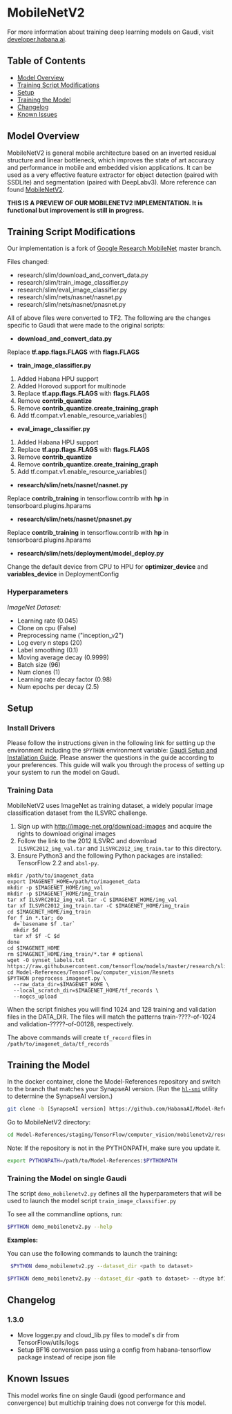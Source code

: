# MobileNetV2
For more information about training deep learning models on Gaudi, visit [developer.habana.ai](https://developer.habana.ai/resources/).

## Table of Contents
* [Model Overview](#model-overview)
* [Training Script Modifications](#training-script-modifications)
* [Setup](#setup)
* [Training the Model](#training-the-model)
* [Changelog](#changelog)
* [Known Issues](#known-issues)


## Model Overview

MobileNetV2 is general mobile architecture based on an inverted residual structure and linear bottleneck, which improves the state of art accuracy and performance in mobile and embedded vision applications. It can be used as a very effective feature extractor for object detection (paired with SSDLite) and segmentation (paired with DeepLabv3). More reference can found [MobileNetV2](https://arxiv.org/pdf/1801.04381.pdf).

**THIS IS A PREVIEW OF OUR MOBILENETV2 IMPLEMENTATION. It is functional but improvement is still in progress.**

## Training Script Modifications

Our implementation is a fork of [Google Research MobileNet](https://github.com/tensorflow/models/tree/master/research/slim/nets/mobilenet) master branch.

Files changed:

-   research/slim/download\_and\_convert\_data.py
-   research/slim/train\_image\_classifier.py
-   research/slim/eval\_image\_classifier.py
-   research/slim/nets/nasnet/nasnet.py
-   research/slim/nets/nasnet/pnasnet.py

All of above files were converted to TF2.
The following are the changes specific to Gaudi that were made to the original scripts:

-  **download\_and\_convert\_data.py**

Replace **tf.app.flags.FLAGS** with **flags.FLAGS**

-  **train\_image\_classifier.py**

1. Added Habana HPU support
2. Added Horovod support for multinode
3. Replace **tf.app.flags.FLAGS** with **flags.FLAGS**
4. Remove **contrib_quantize**
5. Remove **contrib_quantize.create_training_graph**
6. Add tf.compat.v1.enable_resource_variables()

-  **eval\_image\_classifier.py**

1. Added Habana HPU support
2. Replace **tf.app.flags.FLAGS** with **flags.FLAGS**
3. Remove **contrib_quantize**
4. Remove **contrib_quantize.create_training_graph**
5. Add tf.compat.v1.enable_resource_variables()

-  **research/slim/nets/nasnet/nasnet.py**

Replace **contrib_training** in tensorflow.contrib with **hp** in tensorboard.plugins.hparams

-  **research/slim/nets/nasnet/pnasnet.py**

Replace **contrib_training** in tensorflow.contrib with **hp** in tensorboard.plugins.hparams

-  **research/slim/nets/deployment/model_deploy.py**

Change the default device from CPU to HPU for **optimizer_device** and **variables_device** in DeploymentConfig

### Hyperparameters

*ImageNet Dataset:*

* Learning rate (0.045)
* Clone on cpu (False)
* Preprocessing name ("inception_v2")
* Log every n steps (20)
* Label smoothing (0.1)
* Moving average decay (0.9999)
* Batch size (96)
* Num clones (1)
* Learning rate decay factor (0.98)
* Num epochs per decay (2.5)

## Setup
### Install Drivers

Please follow the instructions given in the following link for setting up the
environment including the `$PYTHON` environment variable: [Gaudi Setup and
Installation Guide](https://github.com/HabanaAI/Setup_and_Install). Please
answer the questions in the guide according to your preferences. This guide will
walk you through the process of setting up your system to run the model on
Gaudi.

### Training Data

MobileNetV2 uses ImageNet as training dataset, a widely popular image
classification dataset from the ILSVRC challenge.

1. Sign up with http://image-net.org/download-images and acquire the rights to download original images
2. Follow the link to the 2012 ILSVRC
 and download `ILSVRC2012_img_val.tar` and `ILSVRC2012_img_train.tar` to this directory.
3. Ensure Python3 and the following Python packages are installed: TensorFlow 2.2 and `absl-py`.

```
mkdir /path/to/imagenet_data
export IMAGENET_HOME=/path/to/imagenet_data
mkdir -p $IMAGENET_HOME/img_val
mkdir -p $IMAGENET_HOME/img_train
tar xf ILSVRC2012_img_val.tar -C $IMAGENET_HOME/img_val
tar xf ILSVRC2012_img_train.tar -C $IMAGENET_HOME/img_train
cd $IMAGENET_HOME/img_train
for f in *.tar; do
  d=`basename $f .tar`
  mkdir $d
  tar xf $f -C $d
done
cd $IMAGENET_HOME
rm $IMAGENET_HOME/img_train/*.tar # optional
wget -O synset_labels.txt https://raw.githubusercontent.com/tensorflow/models/master/research/slim/datasets/imagenet_2012_validation_synset_labels.txt
cd Model-References/TensorFlow/computer_vision/Resnets
$PYTHON preprocess_imagenet.py \
  --raw_data_dir=$IMAGENET_HOME \
  --local_scratch_dir=$IMAGENET_HOME/tf_records \
  --nogcs_upload
```

When the script finishes you will find 1024 and 128 training and validation files in the DATA_DIR. The files will match the patterns train-????-of-1024 and validation-?????-of-00128, respectively.

The above commands will create `tf_record` files in `/path/to/imagenet_data/tf_records`

## Training the Model

In the docker container, clone the Model-References repository and switch to the branch that
matches your SynapseAI version. (Run the
[`hl-smi`](https://docs.habana.ai/en/latest/System_Management_Tools_Guide/System_Management_Tools.html#hl-smi-utility-options)
utility to determine the SynapseAI version.)

```bash
git clone -b [SynapseAI version] https://github.com/HabanaAI/Model-References
```
Go to MobileNetV2 directory:

```bash
cd Model-References/staging/TensorFlow/computer_vision/mobilenetv2/research/slim
```

Note: If the repository is not in the PYTHONPATH, make sure you update it.
```bash
export PYTHONPATH=/path/to/Model-References:$PYTHONPATH
```

### Training the Model on single Gaudi
The script `demo_mobilenetv2.py` defines all the hyperparameters that will be used to launch the model script `train_image_classifier.py`

To see all the commandline options, run:

```bash
$PYTHON demo_mobilenetv2.py --help
```

**Examples:**

You can use the following commands to launch the training:

```bash
 $PYTHON demo_mobilenetv2.py --dataset_dir <path to dataset>
```
```bash
$PYTHON demo_mobilenetv2.py --dataset_dir <path to dataset> --dtype bf16
```

## Changelog
### 1.3.0
* Move logger.py and cloud_lib.py files to model's dir from TensorFlow/utils/logs
* Setup BF16 conversion pass using a config from habana-tensorflow package instead of recipe json file

## Known Issues

This model works fine on single Gaudi (good performance and convergence) but multichip training does not converge for this model.

